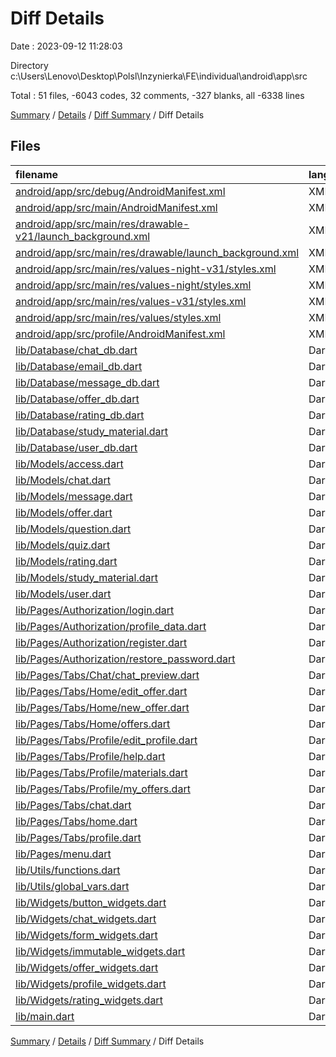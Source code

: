 # Diff Details

Date : 2023-09-12 11:28:03

Directory c:\\Users\\Lenovo\\Desktop\\Polsl\\Inzynierka\\FE\\individual\\android\\app\\src

Total : 51 files,  -6043 codes, 32 comments, -327 blanks, all -6338 lines

[Summary](results.md) / [Details](details.md) / [Diff Summary](diff.md) / Diff Details

## Files
| filename | language | code | comment | blank | total |
| :--- | :--- | ---: | ---: | ---: | ---: |
| [android/app/src/debug/AndroidManifest.xml](/android/app/src/debug/AndroidManifest.xml) | XML | 3 | 4 | 1 | 8 |
| [android/app/src/main/AndroidManifest.xml](/android/app/src/main/AndroidManifest.xml) | XML | 28 | 6 | 1 | 35 |
| [android/app/src/main/res/drawable-v21/launch_background.xml](/android/app/src/main/res/drawable-v21/launch_background.xml) | XML | 6 | 0 | 1 | 7 |
| [android/app/src/main/res/drawable/launch_background.xml](/android/app/src/main/res/drawable/launch_background.xml) | XML | 6 | 0 | 1 | 7 |
| [android/app/src/main/res/values-night-v31/styles.xml](/android/app/src/main/res/values-night-v31/styles.xml) | XML | 12 | 7 | 1 | 20 |
| [android/app/src/main/res/values-night/styles.xml](/android/app/src/main/res/values-night/styles.xml) | XML | 13 | 9 | 1 | 23 |
| [android/app/src/main/res/values-v31/styles.xml](/android/app/src/main/res/values-v31/styles.xml) | XML | 12 | 7 | 1 | 20 |
| [android/app/src/main/res/values/styles.xml](/android/app/src/main/res/values/styles.xml) | XML | 13 | 9 | 1 | 23 |
| [android/app/src/profile/AndroidManifest.xml](/android/app/src/profile/AndroidManifest.xml) | XML | 3 | 4 | 1 | 8 |
| [lib/Database/chat_db.dart](/lib/Database/chat_db.dart) | Dart | -167 | 0 | -21 | -188 |
| [lib/Database/email_db.dart](/lib/Database/email_db.dart) | Dart | -29 | 0 | -3 | -32 |
| [lib/Database/message_db.dart](/lib/Database/message_db.dart) | Dart | -102 | 0 | -15 | -117 |
| [lib/Database/offer_db.dart](/lib/Database/offer_db.dart) | Dart | -198 | 0 | -18 | -216 |
| [lib/Database/rating_db.dart](/lib/Database/rating_db.dart) | Dart | -38 | 0 | -10 | -48 |
| [lib/Database/study_material.dart](/lib/Database/study_material.dart) | Dart | 0 | 0 | -2 | -2 |
| [lib/Database/user_db.dart](/lib/Database/user_db.dart) | Dart | -153 | 0 | -11 | -164 |
| [lib/Models/access.dart](/lib/Models/access.dart) | Dart | -11 | 0 | -2 | -13 |
| [lib/Models/chat.dart](/lib/Models/chat.dart) | Dart | -22 | 0 | -4 | -26 |
| [lib/Models/message.dart](/lib/Models/message.dart) | Dart | -15 | 0 | -2 | -17 |
| [lib/Models/offer.dart](/lib/Models/offer.dart) | Dart | -20 | 0 | -3 | -23 |
| [lib/Models/question.dart](/lib/Models/question.dart) | Dart | -20 | 0 | -2 | -22 |
| [lib/Models/quiz.dart](/lib/Models/quiz.dart) | Dart | -15 | 0 | -2 | -17 |
| [lib/Models/rating.dart](/lib/Models/rating.dart) | Dart | -11 | 0 | -2 | -13 |
| [lib/Models/study_material.dart](/lib/Models/study_material.dart) | Dart | -14 | 0 | -2 | -16 |
| [lib/Models/user.dart](/lib/Models/user.dart) | Dart | -21 | 0 | -2 | -23 |
| [lib/Pages/Authorization/login.dart](/lib/Pages/Authorization/login.dart) | Dart | -235 | -1 | -12 | -248 |
| [lib/Pages/Authorization/profile_data.dart](/lib/Pages/Authorization/profile_data.dart) | Dart | -321 | 0 | -10 | -331 |
| [lib/Pages/Authorization/register.dart](/lib/Pages/Authorization/register.dart) | Dart | -244 | 0 | -8 | -252 |
| [lib/Pages/Authorization/restore_password.dart](/lib/Pages/Authorization/restore_password.dart) | Dart | -250 | -1 | -8 | -259 |
| [lib/Pages/Tabs/Chat/chat_preview.dart](/lib/Pages/Tabs/Chat/chat_preview.dart) | Dart | -209 | -1 | -12 | -222 |
| [lib/Pages/Tabs/Home/edit_offer.dart](/lib/Pages/Tabs/Home/edit_offer.dart) | Dart | -231 | -1 | -8 | -240 |
| [lib/Pages/Tabs/Home/new_offer.dart](/lib/Pages/Tabs/Home/new_offer.dart) | Dart | -223 | -1 | -8 | -232 |
| [lib/Pages/Tabs/Home/offers.dart](/lib/Pages/Tabs/Home/offers.dart) | Dart | -202 | -1 | -10 | -213 |
| [lib/Pages/Tabs/Profile/edit_profile.dart](/lib/Pages/Tabs/Profile/edit_profile.dart) | Dart | -164 | -1 | -10 | -175 |
| [lib/Pages/Tabs/Profile/help.dart](/lib/Pages/Tabs/Profile/help.dart) | Dart | -72 | -1 | -5 | -78 |
| [lib/Pages/Tabs/Profile/materials.dart](/lib/Pages/Tabs/Profile/materials.dart) | Dart | -132 | 0 | -4 | -136 |
| [lib/Pages/Tabs/Profile/my_offers.dart](/lib/Pages/Tabs/Profile/my_offers.dart) | Dart | -167 | -1 | -9 | -177 |
| [lib/Pages/Tabs/chat.dart](/lib/Pages/Tabs/chat.dart) | Dart | -72 | 0 | -7 | -79 |
| [lib/Pages/Tabs/home.dart](/lib/Pages/Tabs/home.dart) | Dart | -181 | -1 | -7 | -189 |
| [lib/Pages/Tabs/profile.dart](/lib/Pages/Tabs/profile.dart) | Dart | -178 | 0 | -6 | -184 |
| [lib/Pages/menu.dart](/lib/Pages/menu.dart) | Dart | -75 | -1 | -6 | -82 |
| [lib/Utils/functions.dart](/lib/Utils/functions.dart) | Dart | -171 | 0 | -31 | -202 |
| [lib/Utils/global_vars.dart](/lib/Utils/global_vars.dart) | Dart | -12 | 0 | -4 | -16 |
| [lib/Widgets/button_widgets.dart](/lib/Widgets/button_widgets.dart) | Dart | -231 | 0 | -7 | -238 |
| [lib/Widgets/chat_widgets.dart](/lib/Widgets/chat_widgets.dart) | Dart | -300 | -1 | -10 | -311 |
| [lib/Widgets/form_widgets.dart](/lib/Widgets/form_widgets.dart) | Dart | -472 | 0 | -12 | -484 |
| [lib/Widgets/immutable_widgets.dart](/lib/Widgets/immutable_widgets.dart) | Dart | -80 | -1 | -8 | -89 |
| [lib/Widgets/offer_widgets.dart](/lib/Widgets/offer_widgets.dart) | Dart | -716 | 0 | -14 | -730 |
| [lib/Widgets/profile_widgets.dart](/lib/Widgets/profile_widgets.dart) | Dart | -258 | -1 | -7 | -266 |
| [lib/Widgets/rating_widgets.dart](/lib/Widgets/rating_widgets.dart) | Dart | -70 | 0 | -7 | -77 |
| [lib/main.dart](/lib/main.dart) | Dart | -37 | 0 | -5 | -42 |

[Summary](results.md) / [Details](details.md) / [Diff Summary](diff.md) / Diff Details